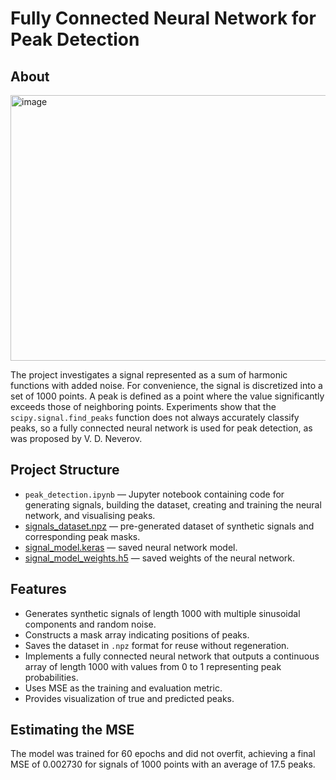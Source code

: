 # Fully Connected Neural Network for Peak Detection

## About
<img width="1620" height="425" alt="image" src="https://github.com/user-attachments/assets/1fe17988-7f0c-4b3d-badb-965df84e315b" />

The project investigates a signal represented as a sum of harmonic functions with added noise. For convenience, the signal is discretized into a set of 1000 points. A peak is defined as a point where the value significantly exceeds those of neighboring points. Experiments show that the `scipy.signal.find_peaks` function does not always accurately classify peaks, so a fully connected neural network is used for peak detection, as was proposed by V. D. Neverov.

## Project Structure
- `peak_detection.ipynb` — Jupyter notebook containing code for generating signals, building the dataset, creating and training the neural network, and visualising peaks.
- [signals_dataset.npz](https://mega.nz/file/P64ghRSD#vPIbyPSXhMC7EAI87WXTJ43hx0synSVvNN6r-EP2BIw) — pre-generated dataset of synthetic signals and corresponding peak masks.
- [signal_model.keras](https://mega.nz/file/TuAGHYYY#uRt_abCcxEvAzpSto0-RtznCOzu6Qc7PQ-A7nJemzhQ) — saved neural network model.
- [signal_model_weights.h5](https://mega.nz/file/y7pHkRQa#ouYWxpkJlBgz9-bFldJpGVUtfcdsP4f4yW3g8TiirUk) — saved weights of the neural network.

## Features
- Generates synthetic signals of length 1000 with multiple sinusoidal components and random noise.
- Constructs a mask array indicating positions of peaks.
- Saves the dataset in `.npz` format for reuse without regeneration.
- Implements a fully connected neural network that outputs a continuous array of length 1000 with values from 0 to 1 representing peak probabilities.
- Uses MSE as the training and evaluation metric.
- Provides visualization of true and predicted peaks.

## Estimating the MSE
The model was trained for 60 epochs and did not overfit, achieving a final MSE of 0.002730 for signals of 1000 points with an average of 17.5 peaks.
